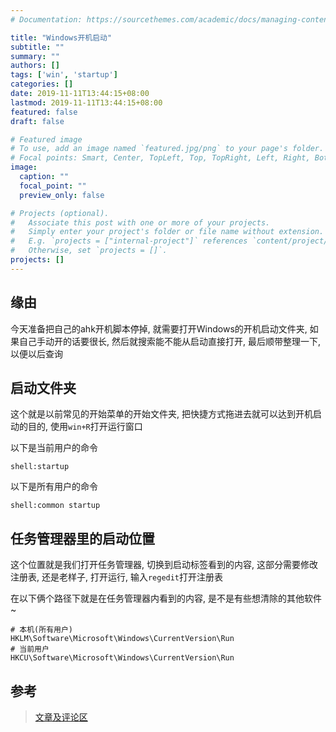 ```yaml
---
# Documentation: https://sourcethemes.com/academic/docs/managing-content/

title: "Windows开机启动"
subtitle: ""
summary: ""
authors: []
tags: ['win', 'startup']
categories: []
date: 2019-11-11T13:44:15+08:00
lastmod: 2019-11-11T13:44:15+08:00
featured: false
draft: false

# Featured image
# To use, add an image named `featured.jpg/png` to your page's folder.
# Focal points: Smart, Center, TopLeft, Top, TopRight, Left, Right, BottomLeft, Bottom, BottomRight.
image:
  caption: ""
  focal_point: ""
  preview_only: false

# Projects (optional).
#   Associate this post with one or more of your projects.
#   Simply enter your project's folder or file name without extension.
#   E.g. `projects = ["internal-project"]` references `content/project/deep-learning/index.md`.
#   Otherwise, set `projects = []`.
projects: []
---
```


## 缘由

今天准备把自己的ahk开机脚本停掉, 就需要打开Windows的开机启动文件夹, 如果自己手动开的话要很长, 然后就搜索能不能从启动直接打开, 最后顺带整理一下, 以便以后查询

## 启动文件夹

这个就是以前常见的开始菜单的开始文件夹, 把快捷方式拖进去就可以达到开机启动的目的, 使用`win+R`打开运行窗口

以下是当前用户的命令

    shell:startup

以下是所有用户的命令

    shell:common startup

## 任务管理器里的启动位置

这个位置就是我们打开任务管理器, 切换到启动标签看到的内容, 这部分需要修改注册表, 还是老样子, 打开运行, 输入`regedit`打开注册表

在以下俩个路径下就是在任务管理器内看到的内容, 是不是有些想清除的其他软件~

    # 本机(所有用户)
    HKLM\Software\Microsoft\Windows\CurrentVersion\Run
    # 当前用户
    HKCU\Software\Microsoft\Windows\CurrentVersion\Run

## 参考

> [文章及评论区](https://www.techjunkie.com/windows-10-startup-folder/)
